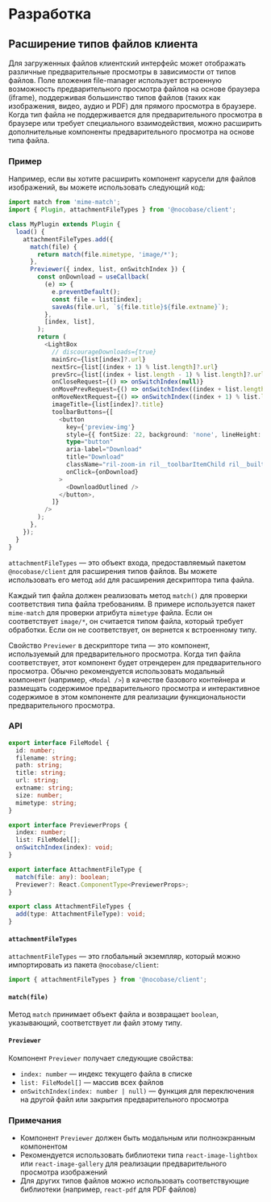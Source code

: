 # Разработка

## Расширение типов файлов клиента

Для загруженных файлов клиентский интерфейс может отображать различные предварительные просмотры в зависимости от типов файлов. Поле вложения file-manager использует встроенную возможность предварительного просмотра файлов на основе браузера (iframe), поддерживая большинство типов файлов (таких как изображения, видео, аудио и PDF) для прямого просмотра в браузере. Когда тип файла не поддерживается для предварительного просмотра в браузере или требует специального взаимодействия, можно расширить дополнительные компоненты предварительного просмотра на основе типа файла.

### Пример

Например, если вы хотите расширить компонент карусели для файлов изображений, вы можете использовать следующий код:

```ts
import match from 'mime-match';
import { Plugin, attachmentFileTypes } from '@nocobase/client';

class MyPlugin extends Plugin {
  load() {
    attachmentFileTypes.add({
      match(file) {
        return match(file.mimetype, 'image/*');
      },
      Previewer({ index, list, onSwitchIndex }) {
        const onDownload = useCallback(
          (e) => {
            e.preventDefault();
            const file = list[index];
            saveAs(file.url, `${file.title}${file.extname}`);
          },
          [index, list],
        );
        return (
          <LightBox
            // discourageDownloads={true}
            mainSrc={list[index]?.url}
            nextSrc={list[(index + 1) % list.length]?.url}
            prevSrc={list[(index + list.length - 1) % list.length]?.url}
            onCloseRequest={() => onSwitchIndex(null)}
            onMovePrevRequest={() => onSwitchIndex((index + list.length - 1) % list.length)}
            onMoveNextRequest={() => onSwitchIndex((index + 1) % list.length)}
            imageTitle={list[index]?.title}
            toolbarButtons={[
              <button
                key={'preview-img'}
                style={{ fontSize: 22, background: 'none', lineHeight: 1 }}
                type="button"
                aria-label="Download"
                title="Download"
                className="ril-zoom-in ril__toolbarItemChild ril__builtinButton"
                onClick={onDownload}
              >
                <DownloadOutlined />
              </button>,
            ]}
          />
        );
      },
    });
  }
}
```

`attachmentFileTypes` — это объект входа, предоставляемый пакетом `@nocobase/client` для расширения типов файлов. Вы можете использовать его метод `add` для расширения дескриптора типа файла.

Каждый тип файла должен реализовать метод `match()` для проверки соответствия типа файла требованиям. В примере используется пакет `mime-match` для проверки атрибута `mimetype` файла. Если он соответствует `image/*`, он считается типом файла, который требует обработки. Если он не соответствует, он вернется к встроенному типу.

Свойство `Previewer` в дескрипторе типа — это компонент, используемый для предварительного просмотра. Когда тип файла соответствует, этот компонент будет отрендерен для предварительного просмотра. Обычно рекомендуется использовать модальный компонент (например, `<Modal />`) в качестве базового контейнера и размещать содержимое предварительного просмотра и интерактивное содержимое в этом компоненте для реализации функциональности предварительного просмотра.

### API

```ts
export interface FileModel {
  id: number;
  filename: string;
  path: string;
  title: string;
  url: string;
  extname: string;
  size: number;
  mimetype: string;
}

export interface PreviewerProps {
  index: number;
  list: FileModel[];
  onSwitchIndex(index): void;
}

export interface AttachmentFileType {
  match(file: any): boolean;
  Previewer?: React.ComponentType<PreviewerProps>;
}

export class AttachmentFileTypes {
  add(type: AttachmentFileType): void;
}
```

#### `attachmentFileTypes`

`attachmentFileTypes` — это глобальный экземпляр, который можно импортировать из пакета `@nocobase/client`:

```ts
import { attachmentFileTypes } from '@nocobase/client';
```

#### `match(file)`

Метод `match` принимает объект файла и возвращает `boolean`, указывающий, соответствует ли файл этому типу.

#### `Previewer`

Компонент `Previewer` получает следующие свойства:

- `index: number` — индекс текущего файла в списке
- `list: FileModel[]` — массив всех файлов
- `onSwitchIndex(index: number | null)` — функция для переключения на другой файл или закрытия предварительного просмотра

### Примечания

- Компонент `Previewer` должен быть модальным или полноэкранным компонентом
- Рекомендуется использовать библиотеки типа `react-image-lightbox` или `react-image-gallery` для реализации предварительного просмотра изображений
- Для других типов файлов можно использовать соответствующие библиотеки (например, `react-pdf` для PDF файлов)
